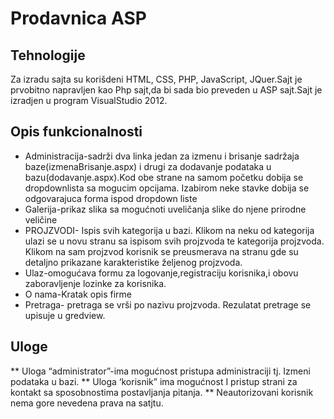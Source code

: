# Prodavnica ASP

##	Tehnologije
Za izradu sajta su korišdeni HTML, CSS, PHP, JavaScript, JQuer.Sajt je prvobitno napravljen kao Php sajt,da bi sada bio preveden u ASP sajt.Sajt je izradjen u program VisualStudio 2012.


##  Opis funkcionalnosti
*	Administracija-sadrži dva linka jedan za izmenu i brisanje sadržaja baze(izmenaBrisanje.aspx) i drugi za dodavanje podataka u bazu(dodavanje.aspx).Kod obe strane na samom početku dobija se dropdownlista sa mogucim opcijama. Izabirom neke stavke dobija se odgovarajuca forma ispod dropdown liste
*	Galerija-prikaz slika sa mogućnoti uveličanja slike do njene prirodne veličine
*	PROJZVODI- Ispis svih kategorija u bazi. Klikom na neku od kategorija ulazi se u novu stranu sa ispisom svih projzvoda te kategorija projzvoda. Klikom na sam projzvod korisnik se preusmerava na stranu gde su detaljno prikazane karakteristike željenog projzvoda.
*	Ulaz-omogućava formu za logovanje,registraciju korisnika,i obovu zaboravljenje lozinke za korisnika.
*	O nama-Kratak opis firme
*	Pretraga- pretraga se vrši po nazivu projzvoda. Rezulatat pretrage se upisuje u gredview.

## Uloge
** Uloga “administrator”-ima mogućnost pristupa administraciji tj. Izmeni podataka u bazi.
** Uloga ‘korisnik” ima mogućnost I pristup strani za kontakt sa sposobnostima postavljanja pitanja.
** Neautorizovani korisnik nema gore nevedena prava na satjtu.


